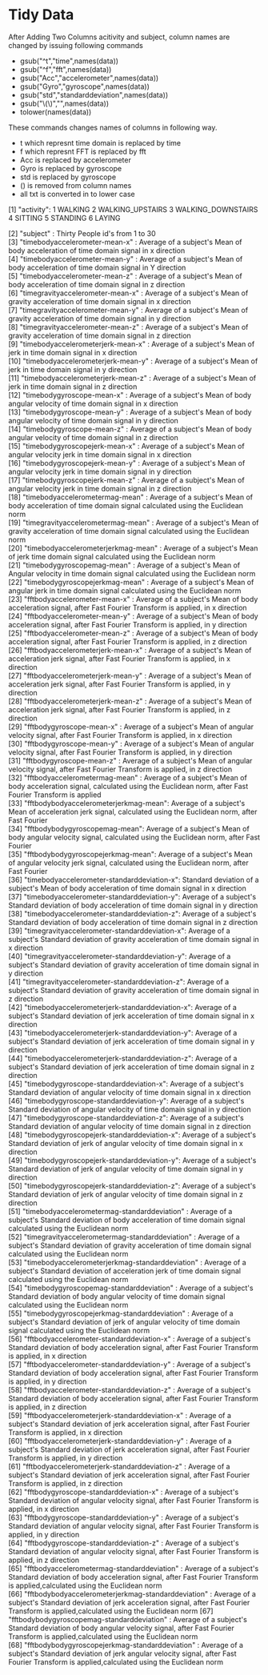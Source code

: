 Tidy Data 
==========
After Adding Two Columns acitivity and subject, column names are changed by issuing following commands

* gsub("^t","time",names(data))
* gsub("^f","fft",names(data))
* gsub("Acc","accelerometer",names(data))
* gsub("Gyro","gyroscope",names(data))
* gsub("std","standarddeviation",names(data))
* gsub("\\(\\)","",names(data))
* tolower(names(data))

These commands changes names of columns in following way.

* t which represnt time domain is replaced by time
* f which represnt FFT is replaced by fft
* Acc is replaced by accelerometer
* Gyro is replaced by gyroscope
* std is replaced by gyroscope
* () is removed from column names
* all txt is converted in to lower case




 [1] "activity": 1 WALKING 2 WALKING_UPSTAIRS 3 WALKING_DOWNSTAIRS 4 SITTING 
                 5 STANDING 6 LAYING
                                         
 [2] "subject" : Thirty People id's from 1 to 30                                       
 [3] "timebodyaccelerometer-mean-x" : Average of a subject's Mean of body acceleration of time domain signal in x direction                      
 [4] "timebodyaccelerometer-mean-y" : Average of a subject's Mean of body acceleration of time domain signal in Y direction                    
 [5] "timebodyaccelerometer-mean-z" : Average of a subject's Mean of body acceleration of time domain signal in z direction                    
 [6] "timegravityaccelerometer-mean-x" : Average of a subject's Mean of gravity acceleration of time domain signal in x direction                 
 [7] "timegravityaccelerometer-mean-y" : Average of a subject's Mean of gravity acceleration of time domain signal in y direction                  
 [8] "timegravityaccelerometer-mean-z" : Average of a subject's Mean of gravity acceleration of time domain signal in z direction                  
 [9] "timebodyaccelerometerjerk-mean-x" : Average of a subject's Mean of jerk in time domain signal in x direction                 
[10] "timebodyaccelerometerjerk-mean-y" : Average of a subject's Mean of jerk in time domain signal in y direction                 
[11] "timebodyaccelerometerjerk-mean-z" : Average of a subject's Mean of jerk in time domain signal in z direction                 
[12] "timebodygyroscope-mean-x" : Average of a subject's Mean of body angular velocity of time domain signal in x direction                         
[13] "timebodygyroscope-mean-y" : Average of a subject's Mean of body angular velocity of time domain signal in y direction                         
[14] "timebodygyroscope-mean-z" : Average of a subject's Mean of body angular velocity of time domain signal in z direction                         
[15] "timebodygyroscopejerk-mean-x" : Average of a subject's Mean of  angular velocity jerk in time domain signal in x direction                     
[16] "timebodygyroscopejerk-mean-y" : Average of a subject's Mean of  angular velocity jerk in time domain signal in y direction                     
[17] "timebodygyroscopejerk-mean-z" : Average of a subject's Mean of  angular velocity jerk in time domain signal in z direction                     
[18] "timebodyaccelerometermag-mean" : Average of a subject's Mean of body acceleration of time domain signal calculated using the Euclidean norm                
[19] "timegravityaccelerometermag-mean" : Average of a subject's Mean of gravity acceleration of time domain signal calculated using the Euclidean norm                
[20] "timebodyaccelerometerjerkmag-mean" :  Average of a subject's Mean of jerk time domain signal calculated using the Euclidean norm            
[21] "timebodygyroscopemag-mean" :  Average of a subject's Mean of Angular velocity in time domain signal calculated using the Euclidean norm                        
[22] "timebodygyroscopejerkmag-mean" :  Average of a subject's Mean of angular jerk in time domain signal calculated using the Euclidean norm                    
[23] "fftbodyaccelerometer-mean-x" : Average of a subject's Mean of body acceleration signal, after Fast Fourier Transform is applied, in x direction                       
[24] "fftbodyaccelerometer-mean-y" : Average of a subject's Mean of body acceleration signal, after Fast Fourier Transform is applied, in y direction                                             
[25] "fftbodyaccelerometer-mean-z" : Average of a subject's Mean of body acceleration signal, after Fast Fourier Transform is applied, in z direction                                             
[26] "fftbodyaccelerometerjerk-mean-x" : Average of a subject's Mean of acceleration jerk signal, after Fast Fourier Transform is applied, in x direction                                         
[27] "fftbodyaccelerometerjerk-mean-y" : Average of a subject's Mean of acceleration jerk signal, after Fast Fourier Transform is applied, in y direction                                                           
[28] "fftbodyaccelerometerjerk-mean-z" : Average of a subject's Mean of acceleration jerk signal, after Fast Fourier Transform is applied, in z direction                                                           
[29] "fftbodygyroscope-mean-x" : Average of a subject's Mean of angular velocity signal, after Fast Fourier Transform is applied, in x direction                                                                   
[30] "fftbodygyroscope-mean-y" : Average of a subject's Mean of angular velocity signal, after Fast Fourier Transform is applied, in y direction                          
[31] "fftbodygyroscope-mean-z" : Average of a subject's Mean of angular velocity signal, after Fast Fourier Transform is applied, in z direction                          
[32] "fftbodyaccelerometermag-mean" : Average of a subject's Mean of body acceleration signal, calculated using the Euclidean norm, after Fast Fourier Transform is applied                     
[33] "fftbodybodyaccelerometerjerkmag-mean": Average of a subject's Mean of acceleration jerk signal, calculated using the Euclidean norm, after Fast Fourier             
[34] "fftbodybodygyroscopemag-mean": Average of a subject's Mean of body angular velocity signal, calculated using the Euclidean norm, after Fast Fourier                     
[35] "fftbodybodygyroscopejerkmag-mean": Average of a subject's Mean of angular velocity jerk signal, calculated using the Euclidean norm, after Fast Fourier                                      
[36] "timebodyaccelerometer-standarddeviation-x": Standard deviation of a subject's Mean of body acceleration of time domain signal in x direction        
[37] "timebodyaccelerometer-standarddeviation-y": Average of a subject's Standard deviation of body acceleration of time domain signal in y direction        
[38] "timebodyaccelerometer-standarddeviation-z": Average of a subject's Standard deviation of body acceleration of time domain signal in z direction        
[39] "timegravityaccelerometer-standarddeviation-x": Average of a subject's Standard deviation of gravity acceleration of time domain signal in x direction     
[40] "timegravityaccelerometer-standarddeviation-y": Average of a subject's Standard deviation of gravity acceleration of time domain signal in y direction          
[41] "timegravityaccelerometer-standarddeviation-z": Average of a subject's Standard deviation of gravity acceleration of time domain signal in z direction          
[42] "timebodyaccelerometerjerk-standarddeviation-x": Average of a subject's Standard deviation of jerk acceleration of time domain signal in x direction         
[43] "timebodyaccelerometerjerk-standarddeviation-y": Average of a subject's Standard deviation of jerk acceleration of time domain signal in y direction             
[44] "timebodyaccelerometerjerk-standarddeviation-z": Average of a subject's Standard deviation of jerk acceleration of time domain signal in z direction             
[45] "timebodygyroscope-standarddeviation-x": Average of a subject's Standard deviation of angular velocity of time domain signal in x direction                     
[46] "timebodygyroscope-standarddeviation-y": Average of a subject's Standard deviation of angular velocity of time domain signal in y direction            
[47] "timebodygyroscope-standarddeviation-z": Average of a subject's Standard deviation of angular velocity of time domain signal in z direction            
[48] "timebodygyroscopejerk-standarddeviation-x": Average of a subject's Standard deviation of jerk of angular velocity of time domain signal in x direction        
[49] "timebodygyroscopejerk-standarddeviation-y": Average of a subject's Standard deviation of jerk of angular velocity of time domain signal in y direction        
[50] "timebodygyroscopejerk-standarddeviation-z": Average of a subject's Standard deviation of jerk of angular velocity of time domain signal in z direction        
[51] "timebodyaccelerometermag-standarddeviation" : Average of a subject's Standard deviation of body acceleration of time domain signal calculated using the Euclidean norm       
[52] "timegravityaccelerometermag-standarddeviation" : Average of a subject's Standard deviation of gravity acceleration of time domain signal calculated using the Euclidean norm     
[53] "timebodyaccelerometerjerkmag-standarddeviation" : Average of a subject's Standard deviation of acceleration jerk of time domain signal calculated using the Euclidean norm   
[54] "timebodygyroscopemag-standarddeviation" : Average of a subject's Standard deviation of body angular velocity of time domain signal calculated using the Euclidean norm           
[55] "timebodygyroscopejerkmag-standarddeviation" : Average of a subject's Standard deviation of jerk of angular velocity of time domain signal calculated using the Euclidean norm       
[56] "fftbodyaccelerometer-standarddeviation-x" : Average of a subject's Standard deviation of body acceleration signal, after Fast Fourier Transform is applied, in x direction         
[57] "fftbodyaccelerometer-standarddeviation-y" : Average of a subject's Standard deviation of body acceleration signal, after Fast Fourier Transform is applied, in y direction         
[58] "fftbodyaccelerometer-standarddeviation-z" : Average of a subject's Standard deviation of body acceleration signal, after Fast Fourier Transform is applied, in z direction         
[59] "fftbodyaccelerometerjerk-standarddeviation-x" : Average of a subject's Standard deviation of jerk acceleration signal, after Fast Fourier Transform is applied, in x direction     
[60] "fftbodyaccelerometerjerk-standarddeviation-y" : Average of a subject's Standard deviation of jerk acceleration signal, after Fast Fourier Transform is applied, in y direction     
[61] "fftbodyaccelerometerjerk-standarddeviation-z" : Average of a subject's Standard deviation of jerk acceleration signal, after Fast Fourier Transform is applied, in z direction      
[62] "fftbodygyroscope-standarddeviation-x" : Average of a subject's Standard deviation of angular velocity signal, after Fast Fourier Transform is applied, in x direction             
[63] "fftbodygyroscope-standarddeviation-y" : Average of a subject's Standard deviation of angular velocity signal, after Fast Fourier Transform is applied, in y direction             
[64] "fftbodygyroscope-standarddeviation-z" : Average of a subject's Standard deviation of angular velocity signal, after Fast Fourier Transform is applied, in z direction             
[65] "fftbodyaccelerometermag-standarddeviation" : Average of a subject's Standard deviation of body acceleration signal, after Fast Fourier Transform is applied,calculated using the Euclidean norm        
[66] "fftbodybodyaccelerometerjerkmag-standarddeviation" : Average of a subject's Standard deviation of jerk acceleration signal, after Fast Fourier Transform is applied,calculated using the Euclidean norm
[67] "fftbodybodygyroscopemag-standarddeviation" : Average of a subject's Standard deviation of body angular velocity signal, after Fast Fourier Transform is applied,calculated using the Euclidean norm        
[68] "fftbodybodygyroscopejerkmag-standarddeviation" : Average of a subject's Standard deviation of jerk angular velocity signal, after Fast Fourier Transform is applied,calculated using the Euclidean norm